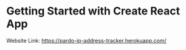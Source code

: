 # Getting Started with Create React App

Website Link: https://pardo-ip-address-tracker.herokuapp.com/
